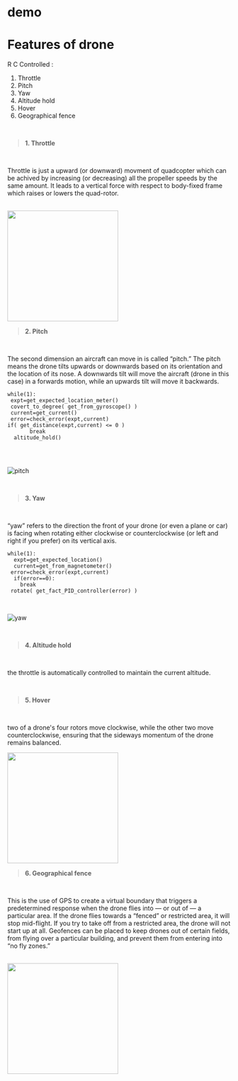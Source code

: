 # demo
# Features of drone
R C Controlled : 

1. Throttle
2. Pitch 
3. Yaw
4. Altitude hold
5. Hover
6. Geographical fence

<br>

> **1. Throttle**

<br>

Throttle is just a upward (or downward) movment of quadcopter which can be achived by increasing (or decreasing) all the propeller speeds by the same amount. It leads to a vertical force with respect to body-fixed frame which raises or lowers the quad-rotor.

<br>

<img src="https://cfdflowengineering.com/wp-content/uploads/2020/09/Drone_cove-page.png" height="250">

<br>

> **2. Pitch**

<br>

The second dimension an aircraft can move in is called “pitch.” The pitch means the drone tilts upwards or downwards based on its orientation and the location of its nose. A downwards tilt will move the aircraft (drone in this case) in a forwards motion, while an upwards tilt will move it backwards.


```
while(1):
 expt=get_expected_location_meter()
 covert_to_degree( get_from_gyroscope() )
 current=get_current()
 error=check_error(expt,current)
if( get_distance(expt,current) <= 0 )
       break
  altitude_hold()
  
```

<br>

![pitch](https://images.squarespace-cdn.com/content/v1/5b1566faf407b4c2d4edc8e2/1528337221637-4YYWEN30OKV2OSGBIB4H/Pitch.png?format=750w)

<br>

> **3. Yaw**

<br>

“yaw” refers to the direction the front of your drone (or even a plane or car) is facing when rotating either clockwise or counterclockwise (or left and right if you prefer) on its vertical axis.


```
while(1):
  expt=get_expected_location() 
  current=get_from_magnetometer()
 error=check_error(expt,current)
  if(error==0):
    break
 rotate( get_fact_PID_controller(error) )

```

<br>

![yaw](https://images.squarespace-cdn.com/content/v1/5b1566faf407b4c2d4edc8e2/1528337146183-2JHYTR3POC14B5FQGWUT/image-asset.png?format=750w)

<br>

> **4. Altitude hold**

<br>

 the throttle is automatically controlled to maintain the current altitude.
 
 <br>
 
 > **5. Hover**

<br>

two of a drone's four rotors move clockwise, while the other two move counterclockwise, ensuring that the sideways momentum of the drone remains balanced.

<img src="https://hobbyhenry.com/wp-content/uploads/2020/03/Drone-Wont-Stay-Still.jpg?ezimgfmt=ng%3Awebp%2Fngcb1%2Frs%3Adevice%2Frscb1-1" height="250">

<br>

 > **6. Geographical fence**

<br>

This is the use of GPS to create a virtual boundary that triggers a predetermined response when the drone flies into — or out of — a particular area. If the drone flies towards a “fenced” or restricted area, it will stop mid-flight. If you try to take off from a restricted area, the drone will not start up at all. Geofences can be placed to keep drones out of certain fields, from flying over a particular building, and prevent them from entering into “no fly zones.”

<br>

<img src="https://dronebelow.com/wp-content/uploads/2018/06/3DR-geofencing.jpeg" height="250">

<br>

